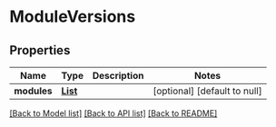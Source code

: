 # ModuleVersions
## Properties

Name | Type | Description | Notes
------------ | ------------- | ------------- | -------------
**modules** | [**List**](AnyType.md) |  | [optional] [default to null]

[[Back to Model list]](../README.md#documentation-for-models) [[Back to API list]](../README.md#documentation-for-api-endpoints) [[Back to README]](../README.md)

